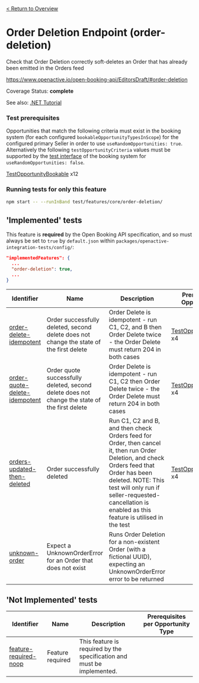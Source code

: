 [< Return to Overview](../../README.md)
# Order Deletion Endpoint (order-deletion)

Check that Order Deletion correctly soft-deletes an Order that has already been emitted in the Orders feed


https://www.openactive.io/open-booking-api/EditorsDraft/#order-deletion

Coverage Status: **complete**

See also: [.NET Tutorial](https://tutorials.openactive.io/open-booking-sdk/quick-start-guide/storebookingengine/day-6-orders-feed)
### Test prerequisites
Opportunities that match the following criteria must exist in the booking system (for each configured `bookableOpportunityTypesInScope`) for the configured primary Seller in order to use `useRandomOpportunities: true`. Alternatively the following `testOpportunityCriteria` values must be supported by the [test interface](https://openactive.io/test-interface/) of the booking system for `useRandomOpportunities: false`.

[TestOpportunityBookable](https://openactive.io/test-interface#TestOpportunityBookable) x12


### Running tests for only this feature

```bash
npm start -- --runInBand test/features/core/order-deletion/
```



## 'Implemented' tests

This feature is **required** by the Open Booking API specification, and so must always be set to `true` by `default.json` within `packages/openactive-integration-tests/config/`:

```json
"implementedFeatures": {
  ...
  "order-deletion": true,
  ...
}
```

| Identifier | Name | Description | Prerequisites per Opportunity Type |
|------------|------|-------------|---------------|
| [order-delete-idempotent](./implemented/order-delete-idempotent-test.js) | Order successfully deleted, second delete does not change the state of the first delete | Order Delete is idempotent - run C1, C2, and B then Order Delete twice - the Order Delete must return 204 in both cases | [TestOpportunityBookable](https://openactive.io/test-interface#TestOpportunityBookable) x4 |
| [order-quote-delete-idempotent](./implemented/order-quote-delete-idempotent-test.js) | Order quote successfully deleted, second delete does not change the state of the first delete | Order Delete is idempotent - run C1, C2 then Order Delete twice - the Order Delete must return 204 in both cases | [TestOpportunityBookable](https://openactive.io/test-interface#TestOpportunityBookable) x4 |
| [orders-updated-then-deleted](./implemented/orders-updated-then-deleted-test.js) | Order successfully deleted | Run C1, C2 and B, and then check Orders feed for Order, then cancel it, then run Order Deletion, and check Orders feed that Order has been deleted. NOTE: This test will only run if seller-requested-cancellation is enabled as this feature is utilised in the test | [TestOpportunityBookable](https://openactive.io/test-interface#TestOpportunityBookable) x4 |
| [unknown-order](./implemented/unknown-order-test.js) | Expect a UnknownOrderError for an Order that does not exist | Runs Order Deletion for a non-existent Order (with a fictional UUID), expecting an UnknownOrderError error to be returned |  |



## 'Not Implemented' tests


| Identifier | Name | Description | Prerequisites per Opportunity Type |
|------------|------|-------------|---------------|
| [feature-required-noop](./not-implemented/feature-required-noop-test.js) | Feature required | This feature is required by the specification and must be implemented. |  |
